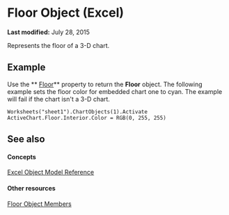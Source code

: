 
# Floor Object (Excel)

 **Last modified:** July 28, 2015

Represents the floor of a 3-D chart.

## Example

Use the  ** [Floor](7771ab49-b254-f0f0-a21b-596f541ab6c1.md)** property to return the **Floor** object. The following example sets the floor color for embedded chart one to cyan. The example will fail if the chart isn't a 3-D chart.


```
Worksheets("sheet1").ChartObjects(1).Activate 
ActiveChart.Floor.Interior.Color = RGB(0, 255, 255)
```


## See also


#### Concepts


 [Excel Object Model Reference](11ea8598-8a20-92d5-f98b-0da04263bf2c.md)
#### Other resources


 [Floor Object Members](5c7d66cd-062f-109e-a389-d566cef80c19.md)
